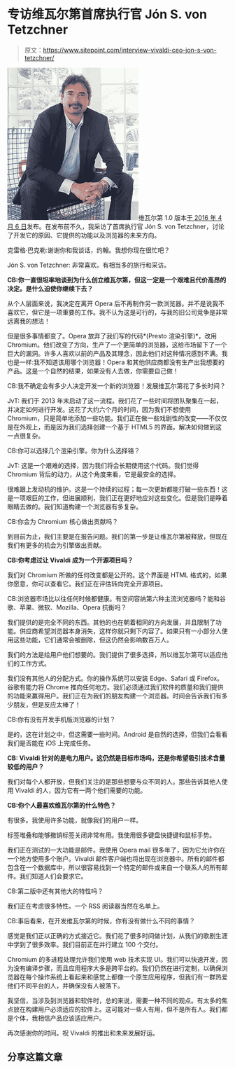 # 专访维瓦尔第首席执行官 Jón S. von Tetzchner

> 原文：<https://www.sitepoint.com/interview-vivaldi-ceo-jon-s-von-tetzchner/>

![Vivaldi CEO Jón S. von Tetzchner](img/b14a257dd7decf26e23efd0daa912405.png)维瓦尔第 1.0 版本[于 2016 年 4 月 6 日](https://www.sitepoint.com/vivaldi-1-0-release-your-new-default-browser/)发布。在发布前不久，我采访了首席执行官 Jón S. von Tetzchner，讨论了开发它的原因、它提供的功能以及浏览器的未来方向。

克雷格·巴克勒:谢谢你和我谈话，约翰。我想你现在很忙吧？

Jón S. von Tetzchner: 非常喜欢。有相当多的旅行和采访。

**CB:你一直很坦率地谈到为什么创立维瓦尔第，但这一定是一个艰难且代价高昂的决定。是什么迫使你继续下去？**

从个人层面来说，我决定在离开 Opera 后不再制作另一款浏览器。并不是说我不喜欢它，但它是一项重要的工作。我不认为这是可行的，与我的旧公司竞争是非常远离我的想法！

但是很多事情都变了。Opera 放弃了我们写的代码*(Presto 渲染引擎)*，改用 Chromium。他们改变了方向，生产了一个更简单的浏览器，这给市场留下了一个巨大的漏洞。许多人喜欢以前的产品及其理念，因此他们对这种情况感到不满。我也是一样:我不知道该用哪个浏览器！Opera 和其他供应商都没有生产出我想要的产品。这是一个自然的结果，如果没有人去做，你需要自己做！

CB:我不确定会有多少人决定开发一个新的浏览器！发展维瓦尔第花了多长时间？

JvT: 我们于 2013 年末启动了这一流程。我们花了一些时间将团队聚集在一起，并决定如何进行开发。这花了大约六个月的时间，因为我们不想使用 Chromium，只是简单地添加一些功能。我们正在做一些戏剧性的改变——不仅仅是在外观上，而是因为我们选择创建一个基于 HTML5 的界面。解决如何做到这一点很复杂。

CB:你可以选择几个渲染引擎。你为什么选择铬？

JvT: 这是一个艰难的选择，因为我们将会长期使用这个代码。我们觉得 Chromium 背后的动力，从这个角度来看，它是最安全的选择。

很难跟上发动机的维护。这是一个持续的过程；每一次更新都能打破一些东西！这是一项艰巨的工作，但进展顺利，我们正在更好地应对这些变化。但是我们是睁着眼睛去做的。我们知道构建一个浏览器有多复杂。

CB:你会为 Chromium 核心做出贡献吗？

到目前为止，我们主要是在报告问题。我们的第一步是让维瓦尔第被释放，但现在我们有更多的机会为引擎做出贡献。

**CB:你考虑过让 Vivaldi 成为一个开源项目吗？**

我们对 Chromium 所做的任何改变都是公开的。这个界面是 HTML 格式的，如果你愿意，你可以查看它。我们正在评估转向完全开源项目。

CB:浏览器市场比以往任何时候都健康。有空间容纳第六种主流浏览器吗？能和谷歌、苹果、微软、Mozilla、Opera 抗衡吗？

我们提供的是完全不同的东西。其他的也在朝着相同的方向发展，并且限制了功能。供应商希望浏览器本身消失，这样你就只剩下内容了。如果只有一小部分人使用这些功能，它们通常会被删除，但这仍然会影响数百万人。

我们的方法是给用户他们想要的。我们提供了很多选择，所以维瓦尔第可以适应他们的工作方式。

我们没有其他人的分配方式。你的操作系统可以安装 Edge、Safari 或 Firefox。谷歌有能力将 Chrome 推向任何地方。我们必须通过我们软件的质量和我们提供的功能来赢得用户。我们正在为我们的朋友构建一个浏览器。时间会告诉我们有多少朋友，但是反应太棒了！

CB:你有没有开发手机版浏览器的计划？

是的，这在计划之中，但这需要一些时间。Android 是自然的选择，但我们会看看我们是否能在 iOS 上完成任务。

**CB: Vivaldi 针对的是电力用户。这仍然是目标市场吗，还是你希望吸引技术含量较低的用户？**

我们对每个人都开放，但我们关注的是那些想要与众不同的人。那些告诉其他人使用 Vivaldi 的人，因为它有一两个他们需要的功能。

**CB:你个人最喜欢维瓦尔第的什么特色？**

有很多。我使用许多功能，就像我们的用户一样。

标签堆叠和能够撤销标签关闭非常有用。我使用很多键盘快捷键和鼠标手势。

我们正在测试的一大功能是邮件。我使用 Opera mail 很多年了，因为它允许你在一个地方使用多个账户。Vivaldi 邮件客户端也将出现在浏览器中。所有的邮件都包含在一个数据库中，所以很容易找到一个特定的邮件或来自一个联系人的所有邮件。我们知道人们会要求它。

CB:第二版中还有其他大的特性吗？

我们正在考虑很多特性。一个 RSS 阅读器当然在名单上。

CB:事后看来，在开发维瓦尔第的时候，你有没有做什么不同的事情？

感觉是我们正以正确的方式接近它。我们花了很多时间做计划，从我们的歌剧生涯中学到了很多效率。我们目前正在并行建立 100 个交付。

Chromium 的多进程处理允许我们使用 web 技术实现 UI。我们可以快速开发，因为没有编译步骤，而且应用程序大多是跨平台的。我们仍然在进行定制，以确保浏览器在每个操作系统上看起来和感觉上都像一个原生应用程序，但我们有一群热爱他们不同平台的人，并确保没有人被落下。

我坚信，当涉及到浏览器和软件时，总的来说，需要一种不同的观点。有太多的焦点放在构建用户必须适应的软件上。这可能对一些人有用，但不是所有人。我们都是个体，我相信产品应该适应用户。

再次感谢你的时间。祝 Vivaldi 的推出和未来发展好运。

## 分享这篇文章